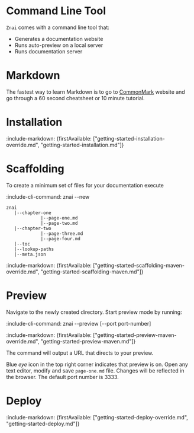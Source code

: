 # Command Line Tool

`Znai` comes with a command line tool that:
* Generates a documentation website
* Runs auto-preview on a local server
* Runs documentation server

# Markdown

The fastest way to learn Markdown is to go to [CommonMark](http://commonmark.org/help/) website 
and go through a 60 second cheatsheet or 10 minute tutorial.

# Installation

:include-markdown: {firstAvailable: ["getting-started-installation-override.md", "getting-started-installation.md"]}

# Scaffolding

To create a minimum set of files for your documentation execute 

:include-cli-command: znai --new

    znai    
       |--chapter-one
                 |--page-one.md
                 |--page-two.md
       |--chapter-two
                 |--page-three.md
                 |--page-four.md
       |--toc
       |--lookup-paths
       |--meta.json

:include-markdown: {firstAvailable: ["getting-started-scaffolding-maven-override.md", "getting-started-scaffolding-maven.md"]}
       
# Preview 

Navigate to the newly created directory. Start preview mode by running:

:include-cli-command: znai --preview [--port port-number] 

:include-markdown: {firstAvailable: ["getting-started-preview-maven-override.md", "getting-started-preview-maven.md"]}

The command will output a URL that directs to your preview.  
  
Blue *eye* icon in the top right corner indicates that preview is on.
Open any text editor, modify and save `page-one.md` file.
Changes will be reflected in the browser. 
The default port number is 3333.

# Deploy

:include-markdown: {firstAvailable: ["getting-started-deploy-override.md", "getting-started-deploy.md"]}
